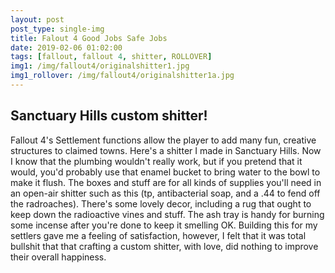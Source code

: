 ```yaml
---
layout: post
post_type: single-img
title: Falout 4 Good Jobs Safe Jobs
date: 2019-02-06 01:02:00
tags: [fallout, fallout 4, shitter, ROLLOVER]
img1: /img/fallout4/originalshitter1.jpg
img1_rollover: /img/fallout4/originalshitter1a.jpg
---
```

## Sanctuary Hills custom shitter!

Fallout 4's Settlement functions allow the player to add many fun, creative structures to claimed towns. Here's a shitter I made in Sanctuary Hills. Now I know that the plumbing wouldn't really work, but if you pretend that it would, you'd probably use that enamel bucket to bring water to the bowl to make it flush. The boxes and stuff are for all kinds of supplies you'll need in an open-air shitter such as this (tp, antibacterial soap, and a .44 to fend off the radroaches). There's some lovely decor, including a rug that ought to keep down the radioactive vines and stuff. The ash tray is handy for burning some incense after you're done to keep it smelling OK. Building this for my settlers gave me a feeling of satisfaction, however, I felt that it was total bullshit that that crafting a custom shitter, with love, did nothing to improve their overall happiness. 
